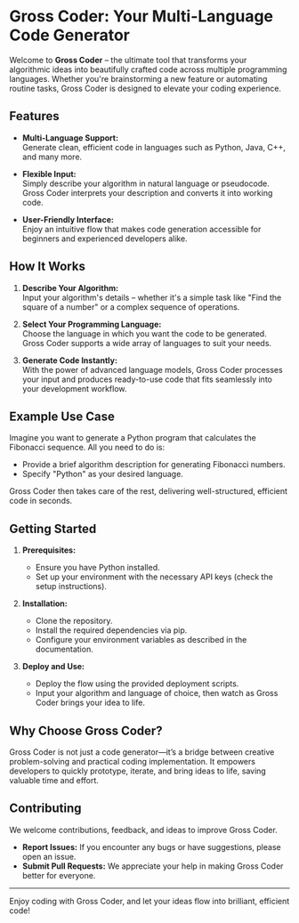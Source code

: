 # Gross Coder: Your Multi-Language Code Generator

Welcome to **Gross Coder** – the ultimate tool that transforms your algorithmic ideas into beautifully crafted code across multiple programming languages. Whether you're brainstorming a new feature or automating routine tasks, Gross Coder is designed to elevate your coding experience.

## Features

- **Multi-Language Support:**  
  Generate clean, efficient code in languages such as Python, Java, C++, and many more.

- **Flexible Input:**  
  Simply describe your algorithm in natural language or pseudocode. Gross Coder interprets your description and converts it into working code.

- **User-Friendly Interface:**  
  Enjoy an intuitive flow that makes code generation accessible for beginners and experienced developers alike.

## How It Works

1. **Describe Your Algorithm:**  
   Input your algorithm's details – whether it's a simple task like "Find the square of a number" or a complex sequence of operations.

2. **Select Your Programming Language:**  
   Choose the language in which you want the code to be generated. Gross Coder supports a wide array of languages to suit your needs.

3. **Generate Code Instantly:**  
   With the power of advanced language models, Gross Coder processes your input and produces ready-to-use code that fits seamlessly into your development workflow.

## Example Use Case

Imagine you want to generate a Python program that calculates the Fibonacci sequence. All you need to do is:

- Provide a brief algorithm description for generating Fibonacci numbers.
- Specify "Python" as your desired language.
  
Gross Coder then takes care of the rest, delivering well-structured, efficient code in seconds.

## Getting Started

1. **Prerequisites:**  
   - Ensure you have Python installed.
   - Set up your environment with the necessary API keys (check the setup instructions).

2. **Installation:**  
   - Clone the repository.
   - Install the required dependencies via pip.
   - Configure your environment variables as described in the documentation.

3. **Deploy and Use:**  
   - Deploy the flow using the provided deployment scripts.
   - Input your algorithm and language of choice, then watch as Gross Coder brings your idea to life.

## Why Choose Gross Coder?

Gross Coder is not just a code generator—it’s a bridge between creative problem-solving and practical coding implementation. It empowers developers to quickly prototype, iterate, and bring ideas to life, saving valuable time and effort.

## Contributing

We welcome contributions, feedback, and ideas to improve Gross Coder.  
- **Report Issues:** If you encounter any bugs or have suggestions, please open an issue.
- **Submit Pull Requests:** We appreciate your help in making Gross Coder better for everyone.

---

Enjoy coding with Gross Coder, and let your ideas flow into brilliant, efficient code!
